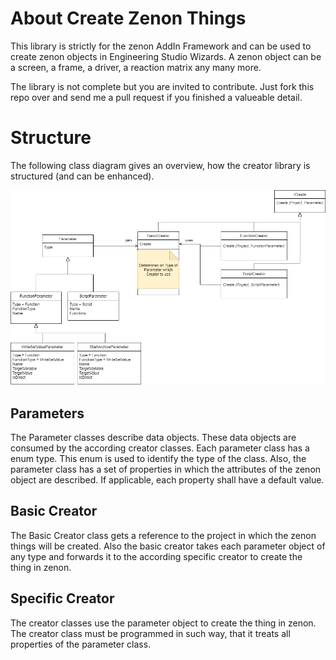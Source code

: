 # About Create Zenon Things
This library is strictly for the zenon AddIn Framework and can be used to create zenon objects in Engineering Studio Wizards. A zenon object can be a screen, a frame, a driver, a reaction matrix any many more.

The library is not complete but you are invited to contribute. Just fork this repo over and send me a pull request if you finished a valueable detail.

# Structure
The following class diagram gives an overview, how the creator library is structured (and can be enhanced).

![](ClassDiagram.png)

## Parameters
The Parameter classes describe data objects. These data objects are consumed by the according creator classes. Each parameter class has a enum type. This enum is used to identify the type of the class. Also, the parameter class has a set of properties in which the attributes of the zenon object are described. If applicable, each property shall have a default value.

## Basic Creator
The Basic Creator class gets a reference to the project in which the zenon things will be created. Also the basic creator takes each parameter object of any type and forwards it to the according specific creator to create the thing in zenon.

## Specific Creator
The creator classes use the parameter object to create the thing in zenon. The creator class must be programmed in such way, that it treats all properties of the parameter class.